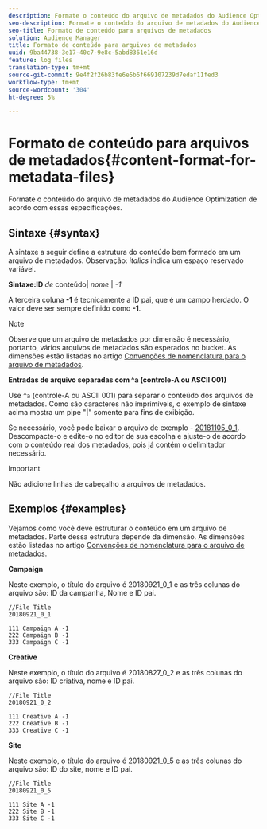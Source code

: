 ```yaml
---
description: Formate o conteúdo do arquivo de metadados do Audience Optimization de acordo com essas especificações.
seo-description: Formate o conteúdo do arquivo de metadados do Audience Optimization de acordo com essas especificações.
seo-title: Formato de conteúdo para arquivos de metadados
solution: Audience Manager
title: Formato de conteúdo para arquivos de metadados
uuid: 9ba44738-3e17-40c7-9e8c-5abd8361e16d
feature: log files
translation-type: tm+mt
source-git-commit: 9e4f2f26b83fe6e5b6f669107239d7edaf11fed3
workflow-type: tm+mt
source-wordcount: '304'
ht-degree: 5%

---
```



# Formato de conteúdo para arquivos de metadados{#content-format-for-metadata-files}

Formate o conteúdo do arquivo de metadados do Audience Optimization de acordo com essas especificações.

## Sintaxe {#syntax}

A sintaxe a seguir define a estrutura do conteúdo bem formado em um arquivo de metadados. Observação: *italics* indica um espaço reservado variável.

**Sintaxe:ID**  *de* conteúdo|  *nome* |  *-1*

<!--In the contents syntax, you'll notice a parent ID variable. Don't confuse it with the parent ID used in the [metadata file name](../../../reporting/audience-optimization-reports/metadata-files-intro/metadata-file-names.md). These 2 variables seem similar, but they represent different things. In the file name, the parent ID corresponds to a category like "campaign" (ID 1), "placement" (ID 3), or "tactic" (ID 9), etc. In the file body:-->

A terceira coluna **-1** é tecnicamente a ID pai, que é um campo herdado. O valor deve ser sempre definido como **-1**.

>[!NOTE]
>
>Observe que um arquivo de metadados por dimensão é necessário, portanto, vários arquivos de metadados são esperados no bucket. As dimensões estão listadas no artigo [Convenções de nomenclatura para o arquivo de metadados](../../../reporting/audience-optimization-reports/metadata-files-intro/metadata-file-names.md#child-dimension).

**Entradas de arquivo separadas com ^a (controle-A ou ASCII 001)**

Use `^a` (controle-A ou ASCII 001) para separar o conteúdo dos arquivos de metadados. Como são caracteres não imprimíveis, o exemplo de sintaxe acima mostra um pipe &quot;|&quot; somente para fins de exibição.

Se necessário, você pode baixar o arquivo de exemplo - [20181105_0_1](assets/20181105_0_1.zip). Descompacte-o e edite-o no editor de sua escolha e ajuste-o de acordo com o conteúdo real dos metadados, pois já contém o delimitador necessário.

>[!IMPORTANT]
>
>Não adicione linhas de cabeçalho a arquivos de metadados.

## Exemplos {#examples}

Vejamos como você deve estruturar o conteúdo em um arquivo de metadados. Parte dessa estrutura depende da dimensão. As dimensões estão listadas no artigo [Convenções de nomenclatura para o arquivo de metadados](../../../reporting/audience-optimization-reports/metadata-files-intro/metadata-file-names.md#child-dimension).

**Campaign**

Neste exemplo, o título do arquivo é 20180921_0_1 e as três colunas do arquivo são: ID da campanha, Nome e ID pai.

<!--Let's say you want to populate the creative drop down menu with creative names from a particular campaign. In this case, your metadata file name would include ID 1 (campaign) and ID 2 (creative). Following the content syntax, your metadata file would contain the creative ID, creative name, and actual campaign ID.-->

```
//File Title
20180921_0_1

111 Campaign A -1
222 Campaign B -1
333 Campaign C -1
```

**Creative**

Neste exemplo, o título do arquivo é 20180827_0_2 e as três colunas do arquivo são: ID criativa, nome e ID pai.

```
//File Title
20180921_0_2

111 Creative A -1
222 Creative B -1
333 Creative C -1
```

**Site**

Neste exemplo, o título do arquivo é 20180921_0_5 e as três colunas do arquivo são: ID do site, nome e ID pai.

```
//File Title
20180921_0_5

111 Site A -1
222 Site B -1
333 Site C -1
```
